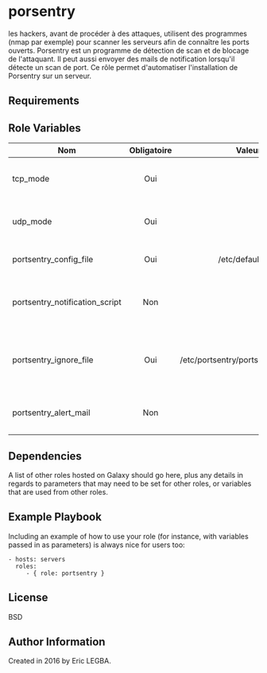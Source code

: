 porsentry
=========

les hackers, avant de procéder à des attaques, utilisent des programmes (nmap par exemple) pour scanner les serveurs afin de connaître les ports ouverts.
Porsentry est un programme de détection de scan et de blocage de l'attaquant. Il peut aussi envoyer des mails de notification lorsqu'il détecte un scan de port.
Ce rôle permet d'automatiser l'installation de Porsentry sur un serveur.

Requirements
------------


Role Variables
--------------

| Nom	        | Obligatoire	| Valeur par défaut  | Valeur utilisé	| Description|
| ------------- |:-------------:| ------------------:|:--------:|:-----------|
|tcp_mode|Oui|tcp|atcp|Mode de surveillance TCP(tcp, stcp,atcp).|
|udp_mode|Oui|udp|audp|Mode de surveillance UDP(udp, sudp,audp).|
|portsentry_config_file|Oui|/etc/default/portsentry|/etc/default/portsentry|Fichier de configuration de porsentry.|
|portsentry_notification_script|Non|-|/etc/portsentry/notification.sh|Programme Bash qui notifie à l'admin les scans de ports détectés.|
|portsentry_ignore_file|Oui|/etc/portsentry/portsentry.ignore|/etc/portsentry/portsentry.ignore|Fichier contenant la liste des adresses IP à ignorer en cas de scan.|
|portsentry_alert_mail|Non|-|-|Adresse mail de l'administrateur système.|

Dependencies
------------

A list of other roles hosted on Galaxy should go here, plus any details in regards to parameters that may need to be set for other roles, or variables that are used from other roles.

Example Playbook
----------------

Including an example of how to use your role (for instance, with variables passed in as parameters) is always nice for users too:

    - hosts: servers
      roles:
         - { role: portsentry }

License
-------

BSD

Author Information
------------------

Created in 2016 by Eric LEGBA.